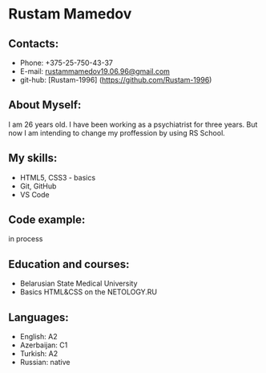 # Rustam Mamedov
## Contacts:
+ Phone: +375-25-750-43-37
+ E-mail: rustammamedov19.06.96@gmail.com
+ git-hub: [Rustam-1996] (https://github.com/Rustam-1996)
## About Myself:


I am 26 years old. I have been working as a psychiatrist for three years. But now I am  intending to change my proffession by using RS School.
## My skills:
+ HTML5, CSS3 - basics 
+ Git, GitHub
+ VS Code
## Code example:


in process
##  Education and courses:
+ Belarusian State Medical University
+ Basics HTML&CSS on the NETOLOGY.RU
## Languages:
+ English: A2
+ Azerbaijan: C1
+ Turkish: A2
+ Russian: native
